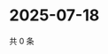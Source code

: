 # 2025-07-18

共 0 条

<!-- BEGIN ZHIHUVIDEO -->
<!-- 最后更新时间 Fri Jul 18 2025 18:13:26 GMT+0800 (China Standard Time) -->

<!-- END ZHIHUVIDEO -->
